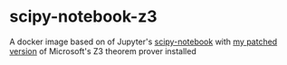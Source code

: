 # scipy-notebook-z3
A docker image based on of Jupyter's [scipy-notebook](https://github.com/jupyter/docker-stacks/tree/master/scipy-notebook) with [my patched version](https://github.com/stklik/z3) of Microsoft's Z3 theorem prover installed
